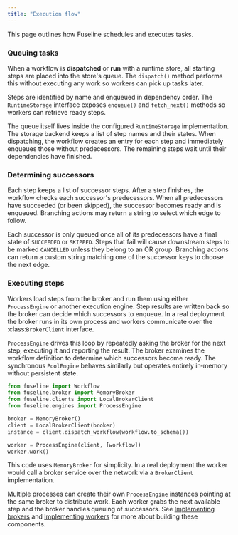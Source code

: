 ```yaml
---
title: "Execution flow"
---
```


This page outlines how Fuseline schedules and executes tasks.

### Queuing tasks

When a workflow is **dispatched** or **run** with a runtime store,
all starting steps are placed into the store's queue.  The
`dispatch()` method performs this without executing any work so
workers can pick up tasks later.

Steps are identified by name and enqueued in dependency order.  The
`RuntimeStorage` interface exposes `enqueue()` and `fetch_next()`
methods so workers can retrieve ready steps.

The queue itself lives inside the configured `RuntimeStorage`
implementation.  The storage backend keeps a list of step names and
their states.  When dispatching, the workflow
creates an entry for each step and immediately enqueues those without
predecessors.  The remaining steps wait until their dependencies have
finished.

### Determining successors

Each step keeps a list of successor steps.  After a step finishes,
the workflow checks each successor's predecessors.  When all
predecessors have succeeded (or been skipped), the successor becomes
ready and is enqueued.  Branching actions may return a string to
select which edge to follow.

Each successor is only queued once all of its predecessors have a final
state of `SUCCEEDED` or `SKIPPED`.  Steps that fail will cause
downstream steps to be marked `CANCELLED` unless they belong to an OR
group.  Branching actions can return a custom string matching one of
the successor keys to choose the next edge.

### Executing steps

Workers load steps from the broker and run them using either
`ProcessEngine` or another execution engine.  Step results are written
back so the broker can decide which successors to enqueue.  In a real
deployment the broker runs in its own process and workers communicate
over the :class:`BrokerClient` interface.

`ProcessEngine` drives this loop by repeatedly asking the broker for the
next step, executing it and reporting the result.  The broker examines
the workflow definition to determine which successors become ready.  The
synchronous `PoolEngine` behaves similarly but operates entirely
in‑memory without persistent state.

```python
from fuseline import Workflow
from fuseline.broker import MemoryBroker
from fuseline.clients import LocalBrokerClient
from fuseline.engines import ProcessEngine

broker = MemoryBroker()
client = LocalBrokerClient(broker)
instance = client.dispatch_workflow(workflow.to_schema())

worker = ProcessEngine(client, [workflow])
worker.work()
```

This code uses ``MemoryBroker`` for simplicity.  In a real deployment the
worker would call a broker service over the network via a
``BrokerClient`` implementation.

Multiple processes can create their own `ProcessEngine` instances
pointing at the same broker to distribute work.  Each worker grabs the
next available step and the broker handles queuing of successors.  See
[Implementing brokers](brokers.md) and [Implementing workers](workers.md)
for more about building these components.
